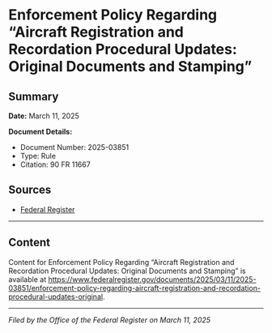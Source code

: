 # Enforcement Policy Regarding “Aircraft Registration and Recordation Procedural Updates: Original Documents and Stamping”

## Summary

**Date:** March 11, 2025

**Document Details:**
- Document Number: 2025-03851
- Type: Rule
- Citation: 90 FR 11667

## Sources
- [Federal Register](https://www.federalregister.gov/documents/2025/03/11/2025-03851/enforcement-policy-regarding-aircraft-registration-and-recordation-procedural-updates-original)

---

## Content

Content for Enforcement Policy Regarding “Aircraft Registration and Recordation Procedural Updates: Original Documents and Stamping” is available at https://www.federalregister.gov/documents/2025/03/11/2025-03851/enforcement-policy-regarding-aircraft-registration-and-recordation-procedural-updates-original.

---

*Filed by the Office of the Federal Register on March 11, 2025*
